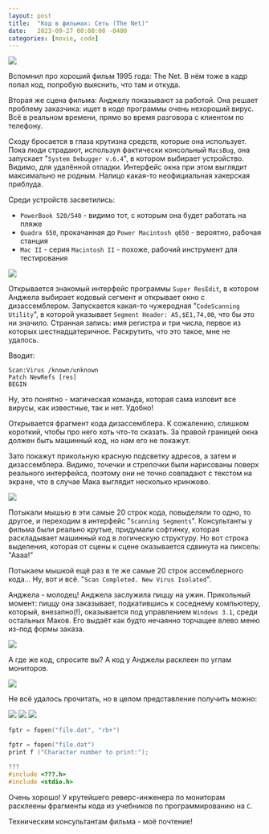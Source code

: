 ```yaml
---
layout: post
title:  "Код в фильмах: Сеть (The Net)"
date:   2023-09-27 00:00:00 -0400
categories: [movie, code]
---
```


![](/images/the-net/the-net.webp)

Вспомнил про хороший фильм 1995 года: The Net. В нём тоже в кадр попал код, попробую выяснить, что там и откуда.

Вторая же сцена фильма: Анджелу показывают за работой. Она решает проблему заказчика: ищет в коде программы очень нехороший вирус. Всё в реальном времени, прямо во время разговора с клиентом по телефону.

Сходу бросается в глаза крутизна средств, которые она использует. Пока люди страдают, используя фактически консольный `MacsBug`, она запускает "`System Debugger v.6.4`", в котором выбирает устройство. Видимо, для удалённой отладки. Интерфейс окна при этом выглядит максимально не родным. Налицо какая-то неофициальная хакерская приблуда.

Среди устройств засветились: 
 - `PowerBook 520/540` - видимо тот, с которым она будет работать на пляже
 - `Quadra 650`, прокачанная до `Power Macintosh q650` - вероятно, рабочая станция
 - `Mac II` - серия `Macintosh II` - похоже, рабочий инструмент для тестирования

![](/images/the-net/start-debugger.webp)

Открывается знакомый интерфейс программы `Super ResEdit`, в котором Анджела выбирает кодовый сегмент и открывает окно с дизассемблером. Запускается какая-то чужеродная "`CodeScanning Utility`", в которой указывает `Segment Header: A5,$E1,74,00`, что бы это ни значило. Странная запись: имя регистра и три числа, первое из которых шестнадцатеричное. Раскрутить, что это такое, мне не удалось.

Вводит: 

```
Scan:Virus /known/unknown
Patch NewRefs [res]
BEGIN
```

Ну, это понятно - магическая команда, которая сама изловит все вирусы, как известные, так и нет. Удобно!

Открывается фрагмент кода дизассемблера. К сожалению, слишком короткий, чтобы про него хоть что-то сказать. За правой границей окна должен быть машинный код, но нам его не покажут.

Зато покажут прикольную красную подсветку адресов, а затем и дизассемблера. Видимо, точечки и стрелочки были нарисованы поверх реального интерфейса, поэтому они не точно совпадают с текстом на экране, что в случае Мака выглядит несколько кринжово.

![](/images/the-net/code-analyzer.webp)

Потыкали мышью в эти самые 20 строк кода, повыделяли то одно, то другое, и переходим в интерфейс "`Scanning Segments`". Консультанты у фильма были реально крутые, придумали софтинку, которая раскладывает машинный код в логическую структуру. Но вот строка выделения, которая от сцены к сцене оказывается сдвинута на пиксель: "Аааа!"

Потыкаем мышкой ещё раз в те же самые 20 строк ассемблерного кода... Ну, вот и всё. "`Scan Completed. New Virus Isolated`".

Анджела - молодец! Анджела заслужила пиццу на ужин. Прикольный момент: пиццу она заказывает, подкатившись к соседнему компьютеру, который, внезапно(!), оказывается под управлением `Windows 3.1`, среди остальных Маков. Его выдаёт как будто нечаянно торчащее влево меню из-под формы заказа.

![](/images/the-net/pizza.webp)

А где же код, спросите вы? А код у Анджелы расклеен по углам мониторов. 

![](/images/the-net/workspace.webp)

Не всё удалось прочитать, но в целом представление получить можно:

![](/images/the-net/code-1.webp)
![](/images/the-net/code-2.webp)
![](/images/the-net/code-3.webp)

```c
fptr = fopen("file.dat", "rb+")
```

```c
fptr = fopen("file.dat")
print f ("Character number to print:");
```

```c
???
#include <???.h>
#include <stdio.h>
```

Очень хорошо! У крутейшего реверс-инженера по мониторам расклеены фрагменты кода из учебников по программированию на `C`.

Техническим консультантам фильма - моё почтение!
